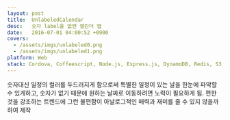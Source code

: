 ```yaml
---
layout: post
title:  UnlabeledCalendar
desc:   숫자 label을 없앤 캘린더 앱
date:   2016-07-01 04:00:52 +0900
covers:
  - /assets/imgs/unlabeled0.png
  - /assets/imgs/unlabeled1.png
platform: Web
stack: Cordova, Coffeescript, Node.js, Express.js, DynamoDB, Redis, S3, EC2
---
```

숫자대신 일정의 컬러를 두드러지게 함으로써 특별한 일정이 있는 날을 한눈에 파악할 수 있게하고, 숫자가 없기 때문에 원하는 날짜로 이동하려면 노력이 필요하게 됨. 편한 것을 강조하는 트렌드에 그런 불편함이 아날로그적인 매력과 재미를 줄 수 있지 않을까 하여 제작
